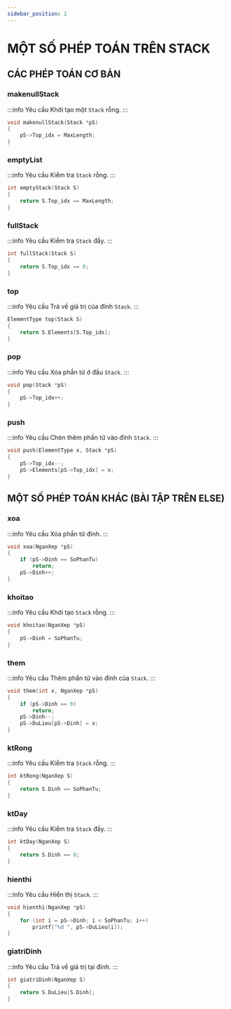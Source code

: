 ```yaml
---
sidebar_position: 2
---
```


# MỘT SỐ PHÉP TOÁN TRÊN STACK

## CÁC PHÉP TOÁN CƠ BẢN

### makenullStack

:::info Yêu cầu
Khởi tạo một `Stack` rỗng.
:::

```c
void makenullStack(Stack *pS)
{
    pS->Top_idx = MaxLength;
}
```

### emptyList

:::info Yêu cầu
Kiểm tra `Stack` rỗng.
:::

```c
int emptyStack(Stack S)
{
    return S.Top_idx == MaxLength;
}
```

### fullStack

:::info Yêu cầu
Kiểm tra `Stack` đầy.
:::

```c
int fullStack(Stack S)
{
    return S.Top_idx == 0;
}
```

### top

:::info Yêu cầu
Trả về giá trị của đỉnh `Stack`.
:::

```c
ElementType top(Stack S)
{
    return S.Elements[S.Top_idx];
}
```

### pop

:::info Yêu cầu
Xóa phần tử ở đầu `Stack`.
:::

```c
void pop(Stack *pS)
{
    pS->Top_idx++;
}
```

### push

:::info Yêu cầu
Chèn thêm phần tử vào đỉnh `Stack`.
:::

```c
void push(ElementType x, Stack *pS)
{
    pS->Top_idx--;
    pS->Elements[pS->Top_idx] = x;
}
```

## MỘT SỐ PHÉP TOÁN KHÁC (BÀI TẬP TRÊN ELSE)

### xoa

:::info Yêu cầu
Xóa phần tử đỉnh.
:::

```c
void xoa(NganXep *pS)
{
    if (pS->Dinh == SoPhanTu)
        return;
    pS->Dinh++;
}
```

### khoitao

:::info Yêu cầu
Khởi tạo `Stack` rỗng.
:::

```c
void khoitao(NganXep *pS)
{
    pS->Dinh = SoPhanTu;
}
```

### them

:::info Yêu cầu
Thêm phần tử vào đỉnh của `Stack`.
:::

```c
void them(int x, NganXep *pS)
{
    if (pS->Dinh == 0)
        return;
    pS->Dinh--;
    pS->DuLieu[pS->Dinh] = x;
}
```

### ktRong

:::info Yêu cầu
Kiểm tra `Stack` rỗng.
:::

```c
int ktRong(NganXep S)
{
    return S.Dinh == SoPhanTu;
}
```

### ktDay

:::info Yêu cầu
Kiểm tra `Stack` đầy.
:::

```c
int ktDay(NganXep S)
{
    return S.Dinh == 0;
}
```

### hienthi

:::info Yêu cầu
Hiển thị `Stack`.
:::

```c
void hienthi(NganXep *pS)
{
    for (int i = pS->Dinh; i < SoPhanTu; i++)
        printf("%d ", pS->DuLieu[i]);
}
```

### giatriDinh

:::info Yêu cầu
Trả về giá trị tại đỉnh.
:::

```c
int giatriDinh(NganXep S)
{
    return S.DuLieu[S.Dinh];
}
```

